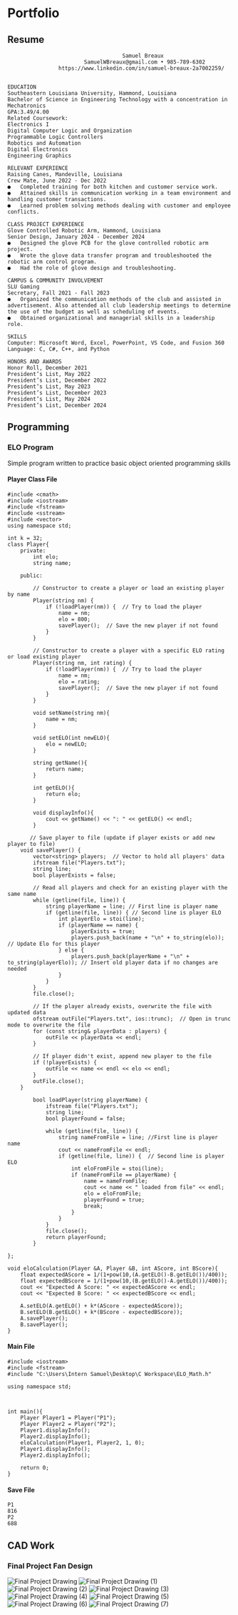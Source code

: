 # Portfolio
## Resume
```
                                    Samuel Breaux
                        SamuelWBreaux@gmail.com • 985-789-6302
                https://www.linkedin.com/in/samuel-breaux-2a7002259/


EDUCATION
Southeastern Louisiana University, Hammond, Louisiana
Bachelor of Science in Engineering Technology with a concentration in Mechatronics
GPA:3.49/4.00
Related Coursework:
Electronics I
Digital Computer Logic and Organization
Programmable Logic Controllers
Robotics and Automation
Digital Electronics
Engineering Graphics

RELEVANT EXPERIENCE
Raising Canes, Mandeville, Louisiana
Crew Mate, June 2022 - Dec 2022
●	Completed training for both kitchen and customer service work.
●	Attained skills in communication working in a team environment and handling customer transactions.
●	Learned problem solving methods dealing with customer and employee conflicts.

CLASS PROJECT EXPERIENCE
Glove Controlled Robotic Arm, Hammond, Louisiana
Senior Design, January 2024 - December 2024
●	Designed the glove PCB for the glove controlled robotic arm project.
●	Wrote the glove data transfer program and troubleshooted the robotic arm control program.
●	Had the role of glove design and troubleshooting. 

CAMPUS & COMMUNITY INVOLVEMENT
SLU Gaming
Secretary, Fall 2021 - Fall 2023
●	Organized the communication methods of the club and assisted in advertisement. Also attended all club leadership meetings to determine the use of the budget as well as scheduling of events.
●	Obtained organizational and managerial skills in a leadership role.

SKILLS
Computer: Microsoft Word, Excel, PowerPoint, VS Code, and Fusion 360
Language: C, C#, C++, and Python

HONORS AND AWARDS
Honor Roll, December 2021
President’s List, May 2022
President’s List, December 2022
President’s List, May 2023
President’s List, December 2023
President’s List, May 2024
President’s List, December 2024
```
## Programming
### ELO Program 
Simple program written to practice basic object oriented programming skills
#### Player Class File
```
#include <cmath>
#include <iostream>
#include <fstream>
#include <sstream>
#include <vector>
using namespace std;

int k = 32;
class Player{
    private:
        int elo;
        string name;

    public:

        // Constructor to create a player or load an existing player by name
        Player(string nm) {
            if (!loadPlayer(nm)) {  // Try to load the player
                name = nm;
                elo = 800;
                savePlayer();  // Save the new player if not found
            }
        }

        // Constructor to create a player with a specific ELO rating or load existing player
        Player(string nm, int rating) {
            if (!loadPlayer(nm)) {  // Try to load the player
                name = nm;
                elo = rating;
                savePlayer();  // Save the new player if not found
            }
        }

        void setName(string nm){
            name = nm;
        }

        void setELO(int newELO){
            elo = newELO;
        }

        string getName(){
            return name;
        }

        int getELO(){
            return elo;
        }

        void displayInfo(){
            cout << getName() << ": " << getELO() << endl;
        }

       // Save player to file (update if player exists or add new player to file)
    void savePlayer() {
        vector<string> players;  // Vector to hold all players' data
        ifstream file("Players.txt");
        string line;
        bool playerExists = false;
        
        // Read all players and check for an existing player with the same name
        while (getline(file, line)) {
            string playerName = line; // First line is player name
            if (getline(file, line)) { // Second line is player ELO
                int playerElo = stoi(line);
                if (playerName == name) {
                    playerExists = true;
                    players.push_back(name + "\n" + to_string(elo));  // Update Elo for this player
                } else {
                    players.push_back(playerName + "\n" + to_string(playerElo)); // Insert old player data if no changes are needed
                }
            }
        }
        file.close();

        // If the player already exists, overwrite the file with updated data
        ofstream outFile("Players.txt", ios::trunc);  // Open in trunc mode to overwrite the file
        for (const string& playerData : players) {
            outFile << playerData << endl;
        }

        // If player didn't exist, append new player to the file
        if (!playerExists) {
            outFile << name << endl << elo << endl;
        }
        outFile.close();
    }

        bool loadPlayer(string playerName) {
            ifstream file("Players.txt");
            string line;
            bool playerFound = false;
    
            while (getline(file, line)) {
                string nameFromFile = line; //First line is player name
                cout << nameFromFile << endl;
                if (getline(file, line)) {  // Second line is player ELO
                    int eloFromFile = stoi(line);
                    if (nameFromFile == playerName) {
                        name = nameFromFile;
                        cout << name << " loaded from file" << endl;
                        elo = eloFromFile;
                        playerFound = true;
                        break;
                    }
                }
            }
            file.close();
            return playerFound;
        }

};

void eloCalculation(Player &A, Player &B, int AScore, int BScore){
    float expectedAScore = 1/(1+pow(10,(A.getELO()-B.getELO())/400));
    float expectedBScore = 1/(1+pow(10,(B.getELO()-A.getELO())/400));
    cout << "Expected A Score: " << expectedAScore << endl;
    cout << "Expected B Score: " << expectedBScore << endl;
    
    A.setELO(A.getELO() + k*(AScore - expectedAScore));
    B.setELO(B.getELO() + k*(BScore - expectedBScore));
    A.savePlayer();
    B.savePlayer();
}
```
#### Main File
```
#include <iostream>
#include <fstream>
#include "C:\Users\Intern Samuel\Desktop\C Workspace\ELO_Math.h"

using namespace std;



int main(){
    Player Player1 = Player("P1");
    Player Player2 = Player("P2");
    Player1.displayInfo();
    Player2.displayInfo();
    eloCalculation(Player1, Player2, 1, 0);
    Player1.displayInfo();
    Player2.displayInfo();

    return 0;
}
```
#### Save File
```
P1
816
P2
688
```
## CAD Work
### Final Project Fan Design
![Final Project Drawing](https://github.com/user-attachments/assets/ff8eaba7-9001-492f-a379-8945b36a60c3)
![Final Project Drawing (1)](https://github.com/user-attachments/assets/4202747f-6b8e-4473-b59b-5e5a283df8b4)
![Final Project Drawing (2)](https://github.com/user-attachments/assets/af035be5-4aa7-40d1-bb31-1db28757bce4)
![Final Project Drawing (3)](https://github.com/user-attachments/assets/f6b018b8-ae79-4ded-8537-398787639338)
![Final Project Drawing (4)](https://github.com/user-attachments/assets/990eaecd-c497-41f6-8b4b-569777ab32d0)
![Final Project Drawing (5)](https://github.com/user-attachments/assets/5006fc7f-1f95-452b-93d5-25ea726888f9)
![Final Project Drawing (6)](https://github.com/user-attachments/assets/7c3c4bec-75da-4fea-8617-7f0a7e840392)
![Final Project Drawing (7)](https://github.com/user-attachments/assets/8ba2a1a0-0e57-4386-8d7c-678f13235bf4)
